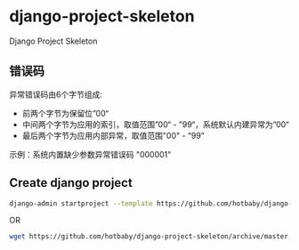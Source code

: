 # django-project-skeleton
Django Project Skeleton

## 错误码

异常错误码由6个字节组成:
* 前两个字节为保留位”00“
* 中间两个字节为应用的索引，取值范围”00“ - ”99“，系统默认内建异常为”00“
* 最后两个字节为应用内部异常，取值范围"00" - “99”

示例：系统内置缺少参数异常错误码 "000001"

## Create django project
```sh
django-admin startproject --template https://github.com/hotbaby/django-project-skeleton/archive/master.zip --name pytest.ini project-name
```

OR

```sh
wget https://github.com/hotbaby/django-project-skeleton/archive/master.zip && django-admin startproject --template file://$PWD/master.zip --name pytest.ini project && rm -f master.zip
```